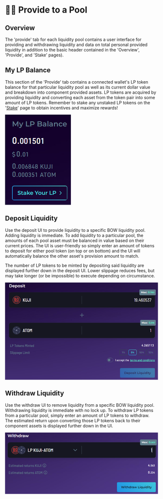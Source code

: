 # 🧑🌾 Provide to a Pool

## Overview

The 'provide' tab for each liquidity pool contains a user interface for providing and withdrawing liquidity and data on total personal provided liquidity in addition to the basic header contained in the 'Overview', 'Provide', and 'Stake' pages).&#x20;

## My LP Balance

This section of the 'Provide' tab contains a connected wallet's LP token balance for that particular liquidity pool as well as its current dollar value and breakdown into component provided assets. LP tokens are acquired by providing liquidity and converting each asset from the token pair into some amount of LP tokens. Remember to stake any unstaked LP tokens on the '[Stake](stake-lp-with-a-pool.md)' page to obtain incentives and maximize rewards!

&#x20;                                              ![](<../../../../.gitbook/assets/image (43).png>)

## Deposit Liquidity

Use the deposit UI to provide liquidity to a specific BOW liquidity pool. Adding liquidity is immediate. To add liquidity to a particular pool, the amounts of each pool asset must be balanced in value based on their current prices. The UI is user-friendly so simply enter an amount of tokens to deposit for either pool token  (on top or on bottom) and the UI will automatically balance the other asset's provision amount to match.&#x20;

The number of LP tokens to be minted by depositing said liquidity are displayed further down in the deposit UI. Lower slippage reduces fees, but may take longer (or be impossible) to execute depending on circumstance.   &#x20;

&#x20;                                     ![](<../../../../.gitbook/assets/image (9).png>)

## Withdraw Liquidity

Use the withdraw UI to remove liquidity from a specific BOW liquidity pool. Withdrawing liquidity is immediate with no lock up. To withdraw LP tokens from a particular pool, simply enter an amount of LP tokens to withdraw. The estimated return upon converting those LP tokens back to their component assets is displayed further down in the UI.

&#x20;                                     ![](<../../../../.gitbook/assets/image (38).png>)
